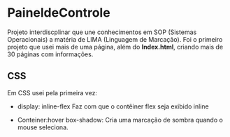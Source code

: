 # PaineldeControle
Projeto interdiscplinar que une conhecimentos em SOP (Sistemas Operacionais) a matéria de LIMA (Linguagem de Marcação).
Foi o primeiro projeto que usei mais de uma página, além do **Index.html**, criando mais de 30 páginas com informações.

## CSS
Em CSS usei pela primeira vez:

* display: inline-flex
Faz com que o contêiner flex seja exibido inline

* Conteiner:hover
box-shadow:
Cria uma marcação de sombra quando o mouse seleciona.